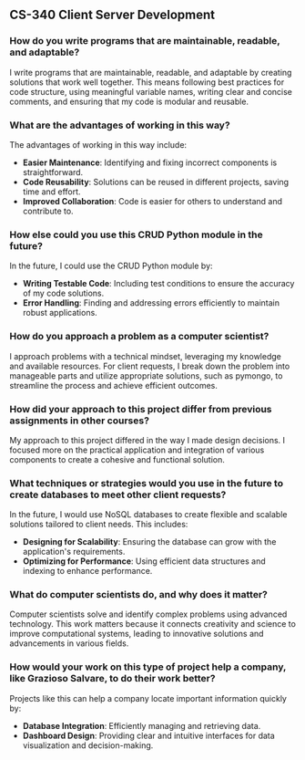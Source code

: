 ## CS-340 Client Server Development

### How do you write programs that are maintainable, readable, and adaptable?
I write programs that are maintainable, readable, and adaptable by creating solutions that work well together. This means following best practices for code structure, using meaningful variable names, writing clear and concise comments, and ensuring that my code is modular and reusable.

### What are the advantages of working in this way?
The advantages of working in this way include:
- **Easier Maintenance**: Identifying and fixing incorrect components is straightforward.
- **Code Reusability**: Solutions can be reused in different projects, saving time and effort.
- **Improved Collaboration**: Code is easier for others to understand and contribute to.

### How else could you use this CRUD Python module in the future?
In the future, I could use the CRUD Python module by:
- **Writing Testable Code**: Including test conditions to ensure the accuracy of my code solutions.
- **Error Handling**: Finding and addressing errors efficiently to maintain robust applications.

### How do you approach a problem as a computer scientist?
I approach problems with a technical mindset, leveraging my knowledge and available resources. For client requests, I break down the problem into manageable parts and utilize appropriate solutions, such as pymongo, to streamline the process and achieve efficient outcomes.

### How did your approach to this project differ from previous assignments in other courses?
My approach to this project differed in the way I made design decisions. I focused more on the practical application and integration of various components to create a cohesive and functional solution.

### What techniques or strategies would you use in the future to create databases to meet other client requests?
In the future, I would use NoSQL databases to create flexible and scalable solutions tailored to client needs. This includes:
- **Designing for Scalability**: Ensuring the database can grow with the application's requirements.
- **Optimizing for Performance**: Using efficient data structures and indexing to enhance performance.

### What do computer scientists do, and why does it matter?
Computer scientists solve and identify complex problems using advanced technology. This work matters because it connects creativity and science to improve computational systems, leading to innovative solutions and advancements in various fields.

### How would your work on this type of project help a company, like Grazioso Salvare, to do their work better?
Projects like this can help a company locate important information quickly by:
- **Database Integration**: Efficiently managing and retrieving data.
- **Dashboard Design**: Providing clear and intuitive interfaces for data visualization and decision-making.
